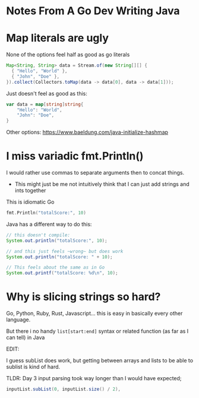 # Notes From A Go Dev Writing Java

# Map literals are ugly

None of the options feel half as good as go literals

```java
Map<String, String> data = Stream.of(new String[][] {
  { "Hello", "World" }, 
  { "John", "Doe" }, 
}).collect(Collectors.toMap(data -> data[0], data -> data[1]));
```

Just doesn't feel as good as this:

```go
var data = map[string]string{
    "Hello": "World",
    "John": "Doe",
}
```

Other options:  https://www.baeldung.com/java-initialize-hashmap

# I miss variadic fmt.Println()

I would rather use commas to separate arguments then to concat things.
- This might just be me not intuitively think that I can just add strings and ints together

This is idiomatic Go

```go
fmt.Println("totalScore:", 10)
```

Java has a different way to do this:

```java
// this doesn't compile:
System.out.println("totalScore:", 10);

// and this just feels ~wrong~ but does work
System.out.println("totalScore: " + 10);

// This feels about the same as in Go
System.out.printf("totalScore: %d\n", 10);
```

# Why is slicing strings so hard?

Go, Python, Ruby, Rust, Javascript... this is easy in basically every other language.

But there i no handy `list[start:end]` syntax or related function (as far as I can tell) in Java

EDIT:

I guess subList does work, but getting between arrays and lists to be able to sublist is kind of hard.

TLDR: Day 3 input parsing took way longer than I would have expected;

```Java
inputList.subList(0, inputList.size() / 2),
```

